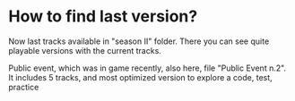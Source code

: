 # How to find last version?

Now last tracks available in "season II" folder. There you can see quite playable versions with the current tracks. 

Public event, which was in game recently, also here, file "Public Event n.2". It includes 5 tracks, and most optimized version to explore a code, test, practice
